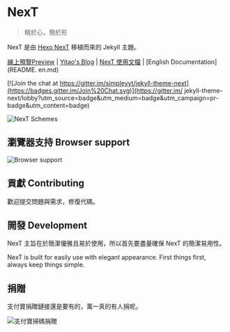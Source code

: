 # NexT

> 精於心，簡於形

NexT 是由 [Hexo NexT](https://github.com/iissnan/hexo-theme-next) 移植而來的 Jekyll 主題。 <!--commit: f951075d9b739d26b42472431995fa68d08796aa-->

<a href="http://simpleyyt.github.io/jekyll-theme-next/" target="_blank">線上預覽Preview</a> | <a href="http://simpleyyt.com" target ="_blank">Yitao's Blog</a> | <a href="http://theme-next.simpleyyt.com" target="_blank">NexT 使用文檔</a> | [English Documentation](README. en.md)

[![Join the chat at https://gitter.im/simpleyyt/jekyll-theme-next](https://badges.gitter.im/Join%20Chat.svg)](https://gitter.im/ jekyll-theme-next/lobby?utm_source=badge&utm_medium=badge&utm_campaign=pr-badge&utm_content=badge)

![NexT Schemes](http://iissnan.com/nexus/next/next-schemes.jpg)


## 瀏覽器支持 Browser support

![Browser support](http://iissnan.com/nexus/next/browser-support.png)


## 貢獻 Contributing

歡迎提交問題與需求，修復代碼。


## 開發 Development

NexT 主旨在於簡潔優雅且易於使用，所以首先要盡量確保 NexT 的簡潔易用性。

NexT is built for easily use with elegant appearance. First things first, always keep things simple.


## 捐贈

支付寶捐贈鏈接還是要有的，萬一真的有人捐呢。

![支付寶掃碼捐贈](http://7lryc0.com1.z0.glb.clouddn.com/a6x049034plyvjm1rvn4h28%20%281%29.png)
